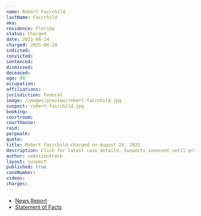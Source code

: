 ```yaml
---
name: Robert Fairchild
lastName: Fairchild
aka:
residence: Florida
status: Charged
date: 2021-08-24
charged: 2021-08-24
indicted:
convicted:
sentenced:
dismissed:
deceased:
age: 40
occupation:
affiliations:
jurisdiction: Federal
image: /images/preview/robert-fairchild.jpg
suspect: robert-fairchild.jpg
booking:
courtroom:
courthouse:
raid:
perpwalk:
quote:
title: Robert Fairchild charged on August 24, 2021
description: Click for latest case details. Suspects innocent until proven guilty.
author: seditiontrack
layout: suspect
published: true
caseNumber:
videos:
charges:
---
```


- [News Report](https://www.orlandosentinel.com/news/crime/os-ne-orlando-robert-fairchild--20210828-6yj67m4mlfapnefejh5yr3sjga-story.html)
- [Statement of Facts](https://www.justice.gov/opa/case-multi-defendant/file/1428251/download)
